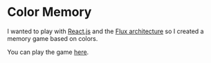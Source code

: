 # Color Memory

I wanted to play with [React.js](http://facebook.github.io/react/) and the [Flux architecture](http://facebook.github.io/react/docs/flux-overview.html) so I created a memory game based on colors.

You can play the game [here](http://scottwoodall.com/colorMemory/).